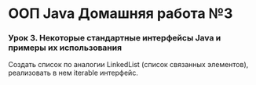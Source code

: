 # ООП Java Домашняя работа №3

### Урок 3. Некоторые стандартные интерфейсы Java и примеры их использования

Создать список по аналогии LinkedList (список связанных элементов), 
реализовать в нем iterable интерфейс.

